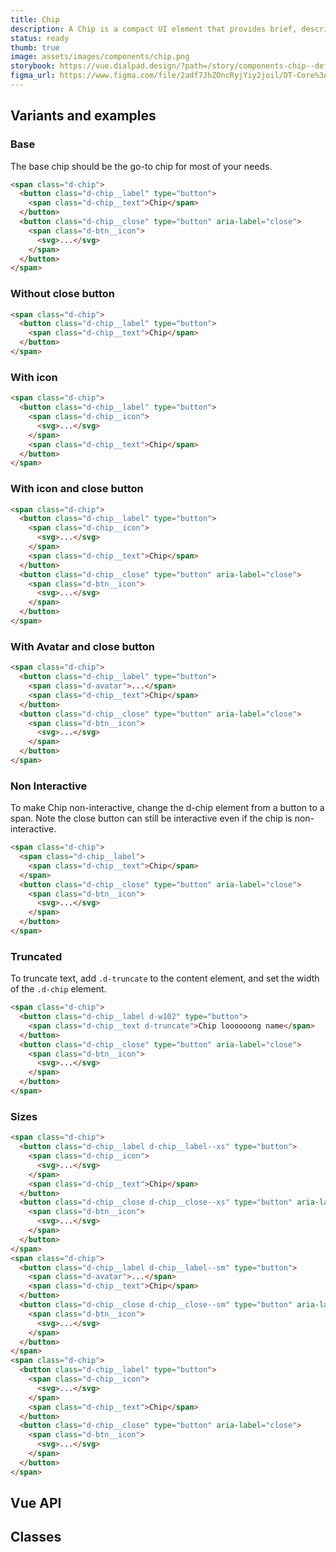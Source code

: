 ```yaml
---
title: Chip
description: A Chip is a compact UI element that provides brief, descriptive information about an element. It is terse, ideally one word.
status: ready
thumb: true
image: assets/images/components/chip.png
storybook: https://vue.dialpad.design/?path=/story/components-chip--default
figma_url: https://www.figma.com/file/2adf7JhZOncRyjYiy2joil/DT-Core%3A-Components-7?node-id=9937%3A64802
---
```


<code-well-header>
  <example-chip label="Chip" with-avatar/>
</code-well-header>

<!-- <component-combinator component-name="DtChip" /> -->

## Variants and examples

### Base

The base chip should be the go-to chip for most of your needs.
<code-well-header>
  <example-chip label="Chip"/>
</code-well-header>

```html
<span class="d-chip">
  <button class="d-chip__label" type="button">
    <span class="d-chip__text">Chip</span>
  </button>
  <button class="d-chip__close" type="button" aria-label="close">
    <span class="d-btn__icon">
      <svg>...</svg>
    </span>
  </button>
</span>
```

### Without close button

<code-well-header>
  <example-chip label="Chip" hide-close-btn/>
</code-well-header>

```html
<span class="d-chip">
  <button class="d-chip__label" type="button">
    <span class="d-chip__text">Chip</span>
  </button>
</span>
```

### With icon

<code-well-header>
  <example-chip label="Chip" with-icon hide-close-btn/>
</code-well-header>

```html
<span class="d-chip">
  <button class="d-chip__label" type="button">
    <span class="d-chip__icon">
      <svg>...</svg>
    </span>
    <span class="d-chip__text">Chip</span>
  </button>
</span>
```

### With icon and close button

<code-well-header>
  <example-chip label="Chip" with-icon/>
</code-well-header>

```html
<span class="d-chip">
  <button class="d-chip__label" type="button">
    <span class="d-chip__icon">
      <svg>...</svg>
    </span>
    <span class="d-chip__text">Chip</span>
  </button>
  <button class="d-chip__close" type="button" aria-label="close">
    <span class="d-btn__icon">
      <svg>...</svg>
    </span>
  </button>
</span>
```

### With Avatar and close button

<code-well-header>
  <example-chip label="Chip" with-avatar/>
</code-well-header>

```html
<span class="d-chip">
  <button class="d-chip__label" type="button">
    <span class="d-avatar">...</span>
    <span class="d-chip__text">Chip</span>
  </button>
  <button class="d-chip__close" type="button" aria-label="close">
    <span class="d-btn__icon">
      <svg>...</svg>
    </span>
  </button>
</span>
```

### Non Interactive

To make Chip non-interactive, change the d-chip element from a button to a span. Note
the close button can still be interactive even if the chip is non-interactive.

<code-well-header>
  <example-chip label="Chip" :interactive="false"/>
</code-well-header>

```html
<span class="d-chip">
  <span class="d-chip__label">
    <span class="d-chip__text">Chip</span>
  </span>
  <button class="d-chip__close" type="button" aria-label="close">
    <span class="d-btn__icon">
      <svg>...</svg>
    </span>
  </button>
</span>
```

### Truncated

To truncate text, add `.d-truncate` to the content element, and set the width of the `.d-chip` element.

<code-well-header>
  <example-chip label="Chip loooooong name" truncate/>
</code-well-header>

```html
<span class="d-chip">
  <button class="d-chip__label d-w102" type="button">
    <span class="d-chip__text d-truncate">Chip loooooong name</span>
  </button>
  <button class="d-chip__close" type="button" aria-label="close">
    <span class="d-btn__icon">
      <svg>...</svg>
    </span>
  </button>
</span>
```

### Sizes

<code-well-header>
  <example-chip label="Chip" with-icon size="xs"/>
  <example-chip label="Chip" with-avatar size="sm"/>
  <example-chip label="Chip" with-icon/>
</code-well-header>

```html
<span class="d-chip">
  <button class="d-chip__label d-chip__label--xs" type="button">
    <span class="d-chip__icon">
      <svg>...</svg>
    </span>
    <span class="d-chip__text">Chip</span>
  </button>
  <button class="d-chip__close d-chip__close--xs" type="button" aria-label="close">
    <span class="d-btn__icon">
      <svg>...</svg>
    </span>
  </button>
</span>
<span class="d-chip">
  <button class="d-chip__label d-chip__label--sm" type="button">
    <span class="d-avatar">...</span>
    <span class="d-chip__text">Chip</span>
  </button>
  <button class="d-chip__close d-chip__close--sm" type="button" aria-label="close">
    <span class="d-btn__icon">
      <svg>...</svg>
    </span>
  </button>
</span>
<span class="d-chip">
  <button class="d-chip__label" type="button">
    <span class="d-chip__icon">
      <svg>...</svg>
    </span>
    <span class="d-chip__text">Chip</span>
  </button>
  <button class="d-chip__close" type="button" aria-label="close">
    <span class="d-btn__icon">
      <svg>...</svg>
    </span>
  </button>
</span>
```

<script setup>
  import ExampleChip from '@exampleComponents/ExampleChip.vue';
</script>

## Vue API

<component-vue-api component-name="chip" />

## Classes

<component-class-table component-name="chip" />

[//]: # (## Accessibility)
[//]: # (Lorem ipsum dolor sit amet, consectetur adipiscing elit. Morbi massa ante, tempus vitae lacus id, luctus tristique lorem. Mauris feugiat massa ex, id aliquet mi tempor non. Curabitur non tristique lectus. Fusce ut nisl non diam dignissim viverra. In posuere dui arcu, sed eleifend massa faucibus sed. Phasellus quis leo vitae erat pellentesque venenatis id vitae lectus. Suspendisse convallis, metus a congue tincidunt, velit sem tincidunt dui, eget auctor ipsum ipsum in ex. Nullam lobortis, mauris vel vestibulum rutrum, lorem elit vehicula est, nec viverra ante erat nec dolor. Proin at placerat tortor. Nam ullamcorper metus et eros porta, at lacinia leo scelerisque. Curabitur finibus sollicitudin odio tempor finibus. Donec lobortis metus vitae mollis gravida.)
